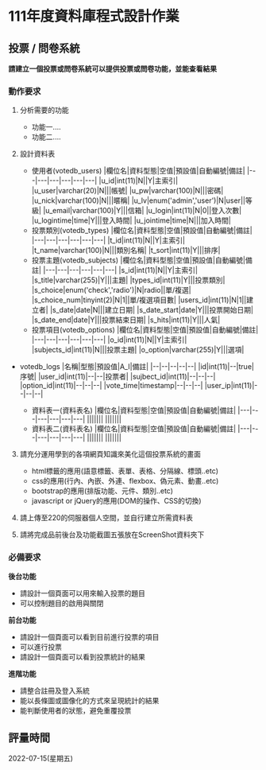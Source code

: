 # 111年度資料庫程式設計作業

## 投票 / 問卷系統
**請建立一個投票或問卷系統可以提供投票或問卷功能，並能查看結果**

### 動作要求
1. 分析需要的功能
    * 功能一....
    * 功能二....


2. 設計資料表
    * 使用者(votedb_users)
        |欄位名|資料型態|空值|預設值|自動編號|備註|
        |---|---|---|---|---|---|
        |u_id|int(11)|N||Y|主索引|
        |u_user|varchar(20)|N|||帳號|
        |u_pw|varchar(100)|N|||密碼|
        |u_nick|varchar(100)|N|||暱稱|
        |u_lv|enum('admin','user')|N|user||等級|
        |u_email|varchar(100)|Y|||信箱|
        |u_login|int(11)|N|0||登入次數|
        |u_logintime|time|Y|||登入時間|
        |u_jointime|time|N|||加入時間|
    * 投票類別(votedb_types)
        |欄位名|資料型態|空值|預設值|自動編號|備註|
        |---|---|---|---|---|---|
        |t_id|int(11)|N||Y|主索引|
        |t_name|varchar(100)|N|||類別名稱|
        |t_sort|int(11)|Y|||排序|
    * 投票主題(votedb_subjects)
        |欄位名|資料型態|空值|預設值|自動編號|備註|
        |---|---|---|---|---|---|
        |s_id|int(11)|N||Y|主索引|
        |s_title|varchar(255)|Y|||主題|
        |types_id|int(11)|Y|||投票類別|
        |s_choice|enum('check','radio')|N|radio||單/複選|
        |s_choice_num|tinyint(2)|N|1||單/複選項目數|
        |users_id|int(11)|N|1||建立者|
        |s_date|date|N|||建立日期|
        |s_date_start|date|Y|||投票開始日期|
        |s_date_end|date|Y|||投票結束日期|
        |s_hits|int(11)|Y|||人氣|
    * 投票項目(votedb_options)
        |欄位名|資料型態|空值|預設值|自動編號|備註|
        |---|---|---|---|---|---|
        |o_id|int(11)|N||Y|主索引|
        |subjects_id|int(11)|N|||投票主題|
        |o_option|varchar(255)|Y|||選項|

* votedb_logs
    |名稱|型態|預設值|A_I|備註|
    |--|--|--|--|--|
    |id|int(11)|--|true|序號|
    |user_id|int(11)|--|--|投票者|
    |sujbect_id|int(11)|--|--|--|
    |option_id|int(11)|--|--|--|
    |vote_time|timestamp|--|--|--|
    |user_ip|int(11)|--|--|--|


    * 資料表一(資料表名)
        |欄位名|資料型態|空值|預設值|自動編號|備註|
        |---|---|---|---|---|---|
        |||||||
        |||||||
    * 資料表二(資料表名)
        |欄位名|資料型態|空值|預設值|自動編號|備註|
        |---|---|---|---|---|---|
        |||||||
        |||||||
    
3. 請充分運用學到的各項網頁知識來美化這個投票系統的畫面
    * html標籤的應用(語意標籤、表單、表格、分隔線、標頭..etc)
    * css的應用(行內、內嵌、外連、flexbox、偽元素、動畫..etc)
    * bootstrap的應用(排版功能、元件、類別..etc)
    * javascript or jQuery的應用(DOM的操作、CSS的切換)

4. 請上傳至220的伺服器個人空間，並自行建立所需資料表
   
5. 請將完成品前後台及功能截圖五張放在ScreenShot資料夾下


### 必備要求
**後台功能**
* 請設計一個頁面可以用來輸入投票的題目
* 可以控制題目的啟用與關閉

**前台功能**
* 請設計一個頁面可以看到目前進行投票的項目
* 可以進行投票
* 請設計一個頁面可以看到投票統計的結果

**進階功能**
* 請整合註冊及登入系統
* 能以長條圖或圖像化的方式來呈現統計的結果
* 能判斷使用者的狀態，避免重覆投票

## 評量時間
2022-07-15(星期五)